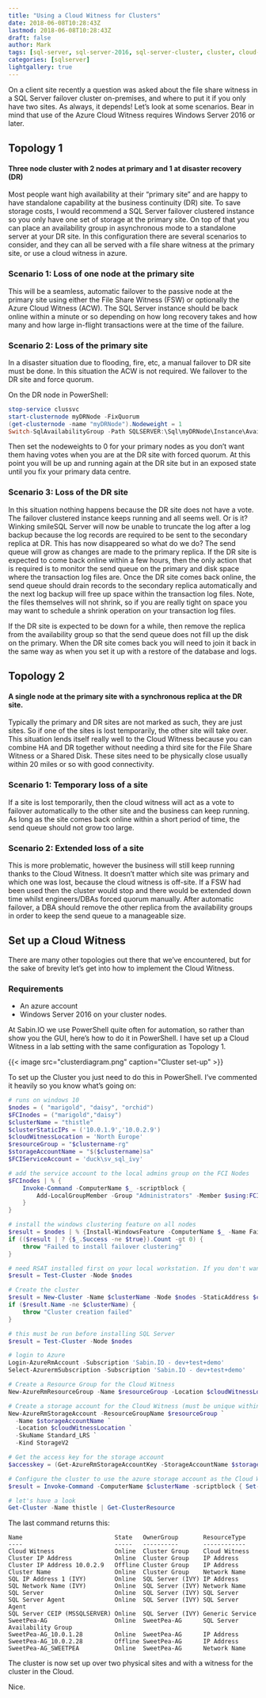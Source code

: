 ```yaml
---
title: "Using a Cloud Witness for Clusters"
date: 2018-06-08T10:28:43Z
lastmod: 2018-06-08T10:28:43Z
draft: false
author: Mark
tags: [sql-server, sql-server-2016, sql-server-cluster, cluster, cloud-witness]
categories: [sqlserver]
lightgallery: true
---
```


On a client site recently a question was asked about the file share witness in a SQL Server failover cluster on-premises, and where to put it if you only have two sites. As always, it depends! Let’s look at some scenarios. Bear in mind that use of the Azure Cloud Witness requires Windows Server 2016 or later.

## Topology 1

#### Three node cluster with 2 nodes at primary and 1 at disaster recovery (DR)

Most people want high availability at their “primary site” and are happy to have standalone capability at the business continuity (DR) site. To save storage costs, I would recommend a SQL Server failover clustered instance so you only have one set of storage at the primary site. On top of that you can place an availability group in asynchronous mode to a standalone server at your DR site. In this configuration there are several scenarios to consider, and they can all be served with a file share witness at the primary site, or use a cloud witness in azure.

### Scenario 1: Loss of one node at the primary site

This will be a seamless, automatic failover to the passive node at the primary site using either the File Share Witness (FSW) or optionally the Azure Cloud Witness (ACW). The SQL Server instance should be back online within a minute or so depending on how long recovery takes and how many and how large in-flight transactions were at the time of the failure.

### Scenario 2: Loss of the primary site

In a disaster situation due to flooding, fire, etc, a manual failover to DR site must be done. In this situation the ACW is not required. We failover to the DR site and force quorum.

On the DR node in PowerShell:

```PowerShell
stop-service clussvc
start-clusternode myDRNode -FixQuorum
(get-clusternode -name "myDRNode").Nodeweight = 1
Switch-SqlAvailabilityGroup -Path SQLSERVER:\Sql\myDRNode\Instance\AvailabilityGroups\MyAg -AllowDataLoss
```

Then set the nodeweights to 0 for your primary nodes as you don’t want them having votes when you are at the DR site with forced quorum. At this point you will be up and running again at the DR site but in an exposed state until you fix your primary data centre.

### Scenario 3: Loss of the DR site

In this situation nothing happens because the DR site does not have a vote. The failover clustered instance keeps running and all seems well. Or is it?Winking smileSQL Server will now be unable to truncate the log after a log backup because the log records are required to be sent to the secondary replica at DR. This has now disappeared so what do we do? The send queue will grow as changes are made to the primary replica. If the DR site is expected to come back online within a few hours, then the only action that is required is to monitor the send queue on the primary and disk space where the transaction log files are. Once the DR site comes back online, the send queue should drain records to the secondary replica automatically and the next log backup will free up space within the transaction log files. Note, the files themselves will not shrink, so if you are really tight on space you may want to schedule a shrink operation on your transaction log files.

If the DR site is expected to be down for a while, then remove the replica from the availability group so that the send queue does not fill up the disk on the primary. When the DR site comes back you will need to join it back in the same way as when you set it up with a restore of the database and logs.

## Topology 2

#### A single node at the primary site with a synchronous replica at the DR site.

Typically the primary and DR sites are not marked as such, they are just sites. So if one of the sites is lost temporarily, the other site will take over. This situation lends itself really well to the Cloud Witness because you can combine HA and DR together without needing a third site for the File Share Witness or a Shared Disk. These sites need to be physically close usually within 20 miles or so with good connectivity.

### Scenario 1: Temporary loss of a site

If a site is lost temporarily, then the cloud witness will act as a vote to failover automatically to the other site and the business can keep running. As long as the site comes back online within a short period of time, the send queue should not grow too large.

### Scenario 2: Extended loss of a site

This is more problematic, however the business will still keep running thanks to the Cloud Witness. It doesn’t matter which site was primary and which one was lost, because the cloud witness is off-site. If a FSW had been used then the cluster would stop and there would be extended down time whilst engineers/DBAs forced quorum manually. After automatic failover, a DBA should remove the other replica from the availability groups in order to keep the send queue to a manageable size.

## Set up a Cloud Witness

There are many other topologies out there that we’ve encountered, but for the sake of brevity let’s get into how to implement the Cloud Witness.

### Requirements

* An azure account
* Windows Server 2016 on your cluster nodes.

At Sabin.IO we use PowerShell quite often for automation, so rather than show you the GUI, here’s how to do it in PowerShell. I have set up a Cloud Witness in a lab setting with the same configuration as Topology 1.

{{< image src="clusterdiagram.png" caption="Cluster set-up" >}}

To set up the Cluster you just need to do this in PowerShell. I’ve commented it heavily so you know what’s going on:

```PowerShell
# runs on windows 10
$nodes = ( "marigold", "daisy", "orchid")
$FCInodes = ("marigold","daisy")
$clusterName = "thistle"
$clusterStaticIPs = ('10.0.1.9','10.0.2.9')
$cloudWitnessLocation = 'North Europe'
$resourceGroup = "$clustername-rg"
$storageAccountName = "$($clustername)sa"
$FCIServiceAccount = 'duck\sv_sql_ivy'

# add the service account to the local admins group on the FCI Nodes
$FCInodes | % { 
    Invoke-Command -ComputerName $_ -scriptblock {
        Add-LocalGroupMember -Group "Administrators" -Member $using:FCIServiceAccount
    }
}

# install the windows clustering feature on all nodes
$result = $nodes | % {Install-WindowsFeature -ComputerName $_ -Name Failover-Clustering -IncludeManagementTools }
if (($result | ? {$_.Success -ne $true}).Count -gt 0) {
    throw "Failed to install failover clustering"   
}

# need RSAT installed first on your local workstation. If you don't want that, just run it on the server. This CANNOT be run over WINRM, sorry!
$result = Test-Cluster -Node $nodes

# Create the cluster
$result = New-Cluster -Name $clusterName -Node $nodes -StaticAddress $clusterStaticIPs
if ($result.Name -ne $clusterName) {
    throw "Cluster creation failed"
}

# this must be run before installing SQL Server
$result = Test-Cluster -Node $nodes

# login to Azure
Login-AzureRmAccount -Subscription 'Sabin.IO - dev+test+demo'
Select-AzurermSubscription -Subscription 'Sabin.IO - dev+test+demo'

# Create a Resource Group for the Cloud Witness
New-AzureRmResourceGroup -Name $resourceGroup -Location $cloudWitnessLocation -Force

# Create a storage account for the Cloud Witness (must be unique within Azure)
New-AzureRmStorageAccount -ResourceGroupName $resourceGroup `
  -Name $storageAccountName `
  -Location $cloudWitnessLocation `
  -SkuName Standard_LRS `
  -Kind StorageV2 

# Get the access key for the storage account
$accesskey = (Get-AzureRmStorageAccountKey -StorageAccountName $storageAccountName -ResourceGroupName $resourceGroup | ? {$_.KeyName -eq 'key1'}).Value

# Configure the cluster to use the azure storage account as the Cloud Witness
$result = Invoke-Command -ComputerName $clusterName -scriptblock { Set-ClusterQuorum -CloudWitness -AccountName $using:storageAccountName -AccessKey $using:accesskey }

# let's have a look
Get-Cluster -Name thistle | Get-ClusterResource
```

The last command returns this:

```text
Name                          State   OwnerGroup       ResourceType
----                          -----   ----------       ------------
Cloud Witness                 Online  Cluster Group    Cloud Witness
Cluster IP Address            Online  Cluster Group    IP Address
Cluster IP Address 10.0.2.9   Offline Cluster Group    IP Address
Cluster Name                  Online  Cluster Group    Network Name
SQL IP Address 1 (IVY)        Online  SQL Server (IVY) IP Address
SQL Network Name (IVY)        Online  SQL Server (IVY) Network Name
SQL Server                    Online  SQL Server (IVY) SQL Server
SQL Server Agent              Online  SQL Server (IVY) SQL Server Agent
SQL Server CEIP (MSSQLSERVER) Online  SQL Server (IVY) Generic Service
SweetPea-AG                   Online  SweetPea-AG      SQL Server Availability Group
SweetPea-AG_10.0.1.28         Online  SweetPea-AG      IP Address
SweetPea-AG_10.0.2.28         Offline SweetPea-AG      IP Address
SweetPea-AG_SWEETPEA          Online  SweetPea-AG      Network Name
```


The cluster is now set up over two physical sites and with a witness for the cluster in the Cloud. 

Nice.